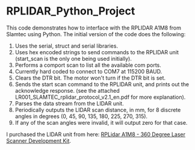 # RPLIDAR_Python_Project
This code demonstrates how to interface with the RPLIDAR A1M8 from Slamtec using Python. The initial version of the code does the following:

1. Uses the serial, struct and serial libraries.
2. Uses hex encoded strings to send commands to the RPLIDAR unit (start_scan is the only one being used initially).
3. Performs a comport scan to list all the available com ports.
4. Currently hard coded to connect to COM7 at 115200 BAUD. 
5. Clears the DTR bit. The motor won't turn if the DTR bit is set.
6. Sends the start scan command to the RPLIDAR unit, and prints out the acknowledge response.
   (see the attached LR001_SLAMTEC_rplidar_protocol_v2.1_en.pdf for more explanation). 
7. Parses the data stream from the LIDAR unit.
8. Periodically outputs the LIDAR scan distance, in mm, for 8 discrete angles in degrees (0, 45, 90, 135, 180, 225, 270, 315).
9. If any of the scan angles were invalid, it will output zero for that case.

I purchased the LIDAR unit from here: <a href = https://www.robotshop.com/en/rplidar-a1m8-360-degree-laser-scanner-development-kit.html>RPLidar A1M8 - 360 Degree Laser Scanner Development Kit</a>.
